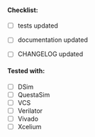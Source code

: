 #### Checklist:

- [ ] tests updated
- [ ] documentation updated
- [ ] CHANGELOG updated


#### Tested with:

- [ ] DSim
- [ ] QuestaSim
- [ ] VCS
- [ ] Verilator
- [ ] Vivado
- [ ] Xcelium
